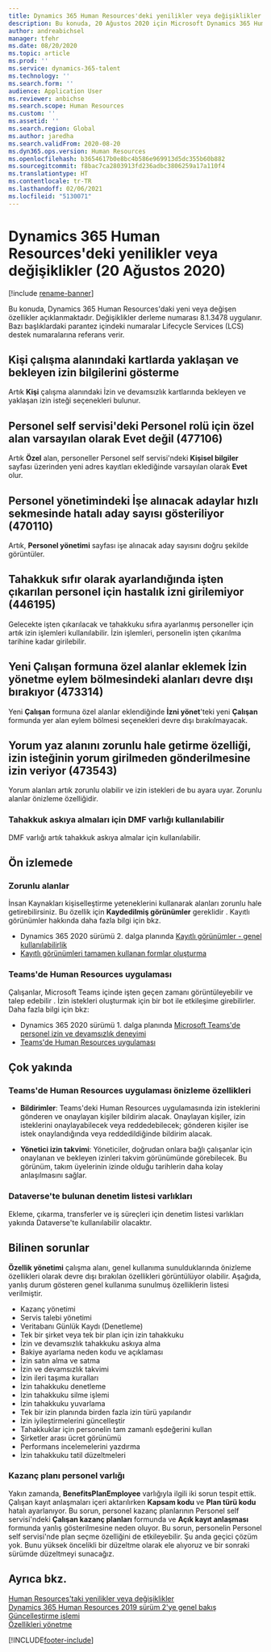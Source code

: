 ```yaml
---
title: Dynamics 365 Human Resources'deki yenilikler veya değişiklikler (20 Ağustos 2020)
description: Bu konuda, 20 Ağustos 2020 için Microsoft Dynamics 365 Human Resources'taki yeni veya değişen özellikler açıklanmaktadır.
author: andreabichsel
manager: tfehr
ms.date: 08/20/2020
ms.topic: article
ms.prod: ''
ms.service: dynamics-365-talent
ms.technology: ''
ms.search.form: ''
audience: Application User
ms.reviewer: anbichse
ms.search.scope: Human Resources
ms.custom: ''
ms.assetid: ''
ms.search.region: Global
ms.author: jaredha
ms.search.validFrom: 2020-08-20
ms.dyn365.ops.version: Human Resources
ms.openlocfilehash: b3654617b0e8bc4b586e969913d5dc355b60b882
ms.sourcegitcommit: f8bac7ca2803913fd236adbc3806259a17a110f4
ms.translationtype: HT
ms.contentlocale: tr-TR
ms.lasthandoff: 02/06/2021
ms.locfileid: "5130071"
---
```

# <a name="whats-new-or-changed-in-dynamics-365-human-resources-august-20-2020"></a>Dynamics 365 Human Resources'deki yenilikler veya değişiklikler (20 Ağustos 2020)

[!include [rename-banner](~/includes/cc-data-platform-banner.md)]

Bu konuda, Dynamics 365 Human Resources'daki yeni veya değişen özellikler açıklanmaktadır. Değişiklikler derleme numarası 8.1.3478 uygulanır. Bazı başlıklardaki parantez içindeki numaralar  Lifecycle Services (LCS) destek numaralarına referans verir.

## <a name="show-upcoming-and-pending-leave-of-absence-information-to-cards-in-people-workspace"></a>Kişi çalışma alanındaki kartlarda yaklaşan ve bekleyen izin bilgilerini gösterme

Artık **Kişi** çalışma alanındaki İzin ve devamsızlık kartlarında bekleyen ve yaklaşan izin isteği seçenekleri bulunur.

## <a name="private-field-isnt-yes-by-default-for-employee-role-in-employee-self-service-477106"></a>Personel self servisi'deki Personel rolü için özel alan varsayılan olarak Evet değil (477106)

Artık **Özel** alan, personeller Personel self servisi'ndeki **Kişisel bilgiler** sayfası üzerinden yeni adres kayıtları eklediğinde varsayılan olarak **Evet** olur. 

## <a name="candidates-to-hire-fasttab-in-personnel-management-shows-an-incorrect-count-of-candidates-470110"></a>Personel yönetimindeki İşe alınacak adaylar hızlı sekmesinde hatalı aday sayısı gösteriliyor (470110)

Artık, **Personel yönetimi** sayfası işe alınacak aday sayısını doğru şekilde görüntüler. 

## <a name="cant-enter-sickness-for-terminated-employee-when-accrual-is-set-to-zero-446195"></a>Tahakkuk sıfır olarak ayarlandığında işten çıkarılan personel için hastalık izni girilemiyor (446195)

Gelecekte işten çıkarılacak ve tahakkuku sıfıra ayarlanmış personeller için artık izin işlemleri kullanılabilir. İzin işlemleri, personelin işten çıkarılma tarihine kadar girilebilir. 

## <a name="adding-custom-fields-to-the-new-worker-form-disables-the-fields-in-the-action-pane-for-manage-leave-473314"></a>Yeni Çalışan formuna özel alanlar eklemek İzin yönetme eylem bölmesindeki alanları devre dışı bırakıyor (473314)

Yeni **Çalışan** formuna özel alanlar eklendiğinde **İzni yönet**'teki yeni **Çalışan** formunda yer alan eylem bölmesi seçenekleri devre dışı bırakılmayacak.

## <a name="making-the-leave-comment-field-mandatory-allows-a-leave-request-to-be-submitted-when-no-comment-is-entered-473543"></a>Yorum yaz alanını zorunlu hale getirme özelliği, izin isteğinin yorum girilmeden gönderilmesine izin veriyor (473543)

Yorum alanları artık zorunlu olabilir ve izin istekleri de bu ayara uyar. Zorunlu alanlar önizleme özelliğidir.

### <a name="dmf-entity-available-for-accrual-suspensions"></a>Tahakkuk askıya almaları için DMF varlığı kullanılabilir

DMF varlığı artık tahakkuk askıya almalar için kullanılabilir.

## <a name="in-preview"></a>Ön izlemede

### <a name="mandatory-fields"></a>Zorunlu alanlar

İnsan Kaynakları kişiselleştirme yeteneklerini kullanarak alanları zorunlu hale getirebilirsiniz. Bu özellik için **Kaydedilmiş görünümler** gereklidir . Kayıtlı görünümler hakkında daha fazla bilgi için bkz.

- Dynamics 365 2020 sürümü 2. dalga planında [Kayıtlı görünümler - genel kullanılabilirlik](https://docs.microsoft.com/dynamics365-release-plan/2020wave2/finance-operations/finance-operations-crossapp-capabilities/saved-views--general-availability)
- [Kayıtlı görünümleri tamamen kullanan formlar oluşturma](https://docs.microsoft.com/dynamics365/fin-ops-core/dev-itpro/user-interface/understanding-saved-views)

### <a name="human-resources-application-in-teams"></a>Teams'de Human Resources uygulaması

Çalışanlar, Microsoft Teams içinde işten geçen zamanı görüntüleyebilir ve talep edebilir . İzin istekleri oluşturmak için bir bot ile etkileşime girebilirler. Daha fazla bilgi için bkz:

- Dynamics 365 2020 sürümü 1. dalga planında [Microsoft Teams'de personel izin ve devamsızlık deneyimi](https://docs.microsoft.com/dynamics365-release-plan/2020wave1/dynamics365-human-resources/employee-leave-absence-experience-teams)
- [Teams'de Human Resources uygulaması](https://go.microsoft.com/fwlink/?linkid=2127841)

## <a name="coming-soon"></a>Çok yakında

### <a name="human-resources-app-in-teams-preview-features"></a>Teams'de Human Resources uygulaması önizleme özellikleri
 
-  **Bildirimler**: Teams'deki Human Resources uygulamasında izin isteklerini gönderen ve onaylayan kişiler bildirim alacak. Onaylayan kişiler, izin isteklerini onaylayabilecek veya reddedebilecek; gönderen kişiler ise istek onaylandığında veya reddedildiğinde bildirim alacak.
 
- **Yönetici izin takvimi**: Yöneticiler, doğrudan onlara bağlı çalışanlar için onaylanan ve bekleyen izinleri takvim görünümünde görebilecek. Bu görünüm, takım üyelerinin izinde olduğu tarihlerin daha kolay anlaşılmasını sağlar.

### <a name="checklist-entities-included-in-dataverse"></a>Dataverse'te bulunan denetim listesi varlıkları

Ekleme, çıkarma, transferler ve iş süreçleri için denetim listesi varlıkları yakında Dataverse'te kullanılabilir olacaktır.

## <a name="known-issues"></a>Bilinen sorunlar

**Özellik yönetimi** çalışma alanı, genel kullanıma sunulduklarında önizleme özellikleri olarak devre dışı bırakılan özellikleri görüntülüyor olabilir. Aşağıda, yanlış durum gösteren genel kullanıma sunulmuş özelliklerin listesi verilmiştir. 

- Kazanç yönetimi
- Servis talebi yönetimi
- Veritabanı Günlük Kaydı (Denetleme)
- Tek bir şirket veya tek bir plan için izin tahakkuku
- İzin ve devamsızlık tahakkuku askıya alma
- Bakiye ayarlama neden kodu ve açıklaması
- İzin satın alma ve satma
- İzin ve devamsızlık takvimi
- İzin ileri taşıma kuralları
- İzin tahakkuku denetleme
- İzin tahakkuku silme işlemi
- İzin tahakkuku yuvarlama
- Tek bir izin planında birden fazla izin türü yapılandır
- İzin iyileştirmelerini güncelleştir
- Tahakkuklar için personelin tam zamanlı eşdeğerini kullan
- Şirketler arası ücret görünümü
- Performans incelemelerini yazdırma
- İzin tahakkuku tatil düzeltmeleri

### <a name="benefit-plan-employee-entity"></a>Kazanç planı personel varlığı 

Yakın zamanda, **BenefitsPlanEmployee** varlığıyla ilgili iki sorun tespit ettik. Çalışan kayıt anlaşmaları içeri aktarılırken **Kapsam kodu** ve **Plan türü kodu** hatalı ayarlanıyor. Bu sorun, personel kazanç planlarının Personel self servisi'ndeki **Çalışan kazanç planları** formunda ve **Açık kayıt anlaşması** formunda yanlış gösterilmesine neden oluyor. Bu sorun, personelin Personel self servisi'nde plan seçme özelliğini de etkileyebilir. Şu anda geçici çözüm yok. Bunu yüksek öncelikli bir düzeltme olarak ele alıyoruz ve bir sonraki sürümde düzeltmeyi sunacağız.

## <a name="see-also"></a>Ayrıca bkz.

[Human Resources'taki yenilikler veya değişiklikler](hr-admin-whats-new.md)</br>
[Dynamics 365 Human Resources 2019 sürüm 2'ye genel bakış](https://docs.microsoft.com/dynamics365-release-plan/2019wave2/dynamics365-human-resources/)</br>
[Güncelleştirme işlemi](hr-admin-setup-update-process.md)</br>
[Özellikleri yönetme](hr-admin-manage-features.md)


[!INCLUDE[footer-include](../includes/footer-banner.md)]